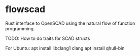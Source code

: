 # flowscad
Rust interface to OpenSCAD using the natural flow of function programming.

TODO:
How to do traits for SCAD structs

For Ubuntu:
apt install libclang1 clang
apt install qhull-bin
